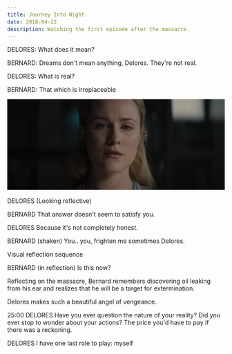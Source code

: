 ```yaml
---
title: Journey Into Night
date: 2018-04-22
description: Watching the first episode after the massacre.
---
```

DELORES:
What does it mean?

BERNARD:
Dreams don't mean anything, Delores. They're not real.

DELORES:
What is real?

BERNARD:
That which is irreplaceable

![](2018-04-22-20-15-53.png)

DELORES
(Looking reflective)

BERNARD
That answer doesn't seem to satisfy you.

DELORES
Because it's not completely honest.

BERNARD
(shaken) You.. you, frighten me sometimes Delores.

Visual reflection sequence

BERNARD (in reflection)
Is this now?

Reflecting on the massacre, Bernard remembers discovering oil leaking from his ear and realizes that he will be a target for extermination.

Delores makes such a beautiful angel of vengeance.

25:00
DELORES
Have you ever question the nature of your reality? Did you ever stop to wonder about your actions? The price you'd have to pay if there was a reckoning.

DELORES
I have one last role to play: myself
